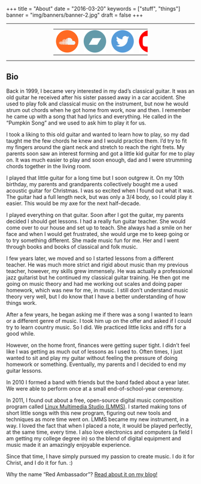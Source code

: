 +++
title = "About"
date = "2016-03-20"
keywords = ["stuff", "things"]
banner = "img/banners/banner-2.jpg"
draft = false
+++

<style>
img.resize {
  max-width:60px;
  max-height:60px;
  border:0px solid black;
}
</style>


----
<!---<div style="background-color:#333333"> -->
<center>
<table cellpadding="1" style="width:50%">
<tr>
<td>
<a target="_blank" href="https://soundcloud.com/red-ambassador"><img class="resize" src="/img/thirdparty/soundcloud.svg" alt="SoundCloud"></a>
</td>

<td>
<a target="_blank" href="https://redambassador.bandcamp.com/"><img class="resize" src="/img/thirdparty/bandcamp.svg" alt="Bandcamp"></a>
</td>

<td>
<a target="_blank" href="https://twitter.com/Red_Ambassador"><img class="resize" src="/img/thirdparty/twitter_icon.svg" alt="Twitter"></a>
</td>

<td>
<a target="_blank" href="https://www.youtube.com/c/RedAmbassadorMusic1"><img class="resize" src="/img/thirdparty/youtube_icon_red_circle.svg" alt="Youtube Channel"></a>
</td>
</tr>
</table>
</center>
<!---</div>--->

----

## Bio

Back in 1999, I became very interested in my dad’s classical guitar. It was an old guitar he received after his sister passed away in a car accident. She used to play folk and classical music on the instrument, but now he would strum out chords when he got home from work, now and then. I remember he came up with a song that had lyrics and everything. He called in the “Pumpkin Song” and we used to ask him to play it for us.

I took a liking to this old guitar and wanted to learn how to play, so my dad taught me the few chords he knew and I would practice them. I’d try to fit my fingers around the giant neck and stretch to reach the right frets. My parents soon saw an interest forming and got a little kid guitar for me to play on. It was much easier to play and soon enough, dad and I were strumming chords together in the living room.

I played that little guitar for a long time but I soon outgrew it. On my 10th birthday, my parents and grandparents collectively bought me a used acoustic guitar for Christmas. I was so excited when I found out what it was. The guitar had a full length neck, but was only a 3/4 body, so I could play it easier. This would be my axe for the next half-decade.

I played everything on that guitar. Soon after I got the guitar, my parents decided I should get lessons. I had a really fun guitar teacher. She would come over to our house and set up to teach. She always had a smile on her face and when I would get frustrated, she would urge me to keep going or to try something different. She made music fun for me. Her and I went through books and books of classical and folk music.

I few years later, we moved and so I started lessons from a different teacher. He was much more strict and rigid about music than my previous teacher, however, my skills grew immensely. He was actually a professional jazz guitarist but he continued my classical guitar training. He then got me going on music theory and had me working out scales and doing paper homework, which was new for me, in music. I still don’t understand music theory very well, but I do know that I have a better understanding of how things work.

After a few years, he began asking me if there was a song I wanted to learn or a different genre of music. I took him up on the offer and asked if I could try to learn country music. So I did. We practiced little licks and riffs for a good while.

However, on the home front, finances were getting super tight. I didn’t feel like I was getting as much out of lessons as I used to. Often times, I just wanted to sit and play my guitar without feeling the pressure of doing homework or something. Eventually, my parents and I decided to end my guitar lessons.

In 2010 I formed a band with friends but the band faded about a year later. We were able to perform once at a small end-of-school-year ceremony.

In 2011, I found out about a free, open-source digital music composition program called [Linux Multimedia Studio (LMMS)](https://lmms.io). I started making tons of short little songs with this new program, figuring out new tools and techniques as more time went on. LMMS became my new instrument, in a way. I loved the fact that when I placed a note, it would be played perfectly, at the same time, every time. I also love electronics and computers (a field I am getting my college degree in) so the blend of digital equipment and music made it an amazingly enjoyable experience.

Since that time, I have simply pursued my passion to create music. I do it for Christ, and I do it for fun. :)

Why the name “Red Ambassador”? [Read about it on my blog!](/blog/behind-the-name/)

